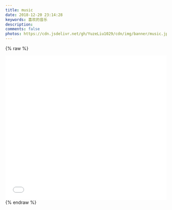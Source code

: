```yaml
---
title: music
date: 2018-12-20 23:14:28
keywords: 喜欢的音乐
description:
comments: false
photos: https://cdn.jsdelivr.net/gh/YuzeLiu1029/cdn/img/banner/music.jpg
---
```

{% raw %}
<iframe frameborder="no" border="0" marginwidth="0" marginheight="0" width=100% height=450 src="//music.163.com/outchain/player?type=0&id=2975629886&auto=1&height=430"></iframe>
{% endraw %}
